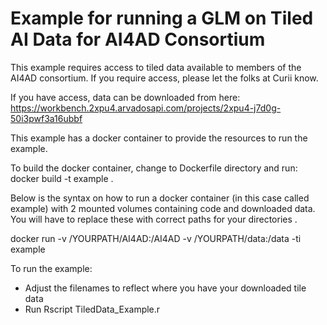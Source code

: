 # Example for running a GLM on Tiled AI Data for AI4AD Consortium
This example requires access to tiled data available to members of the AI4AD consortium.  If you require access, please let the folks at Curii know.

If you have access, data can be downloaded from here:
https://workbench.2xpu4.arvadosapi.com/projects/2xpu4-j7d0g-50i3pwf3a16ubbf

This example has a docker container to provide the resources to run the example.

To build the docker container, change to Dockerfile directory and run:
docker build -t example .

Below is the syntax on how to run a docker container (in this case called example) with 2 mounted volumes containing code and downloaded data.  You will have to replace these with correct paths for your directories .

docker run -v /YOURPATH/AI4AD:/AI4AD -v /YOURPATH/data:/data -ti example

To run the example:
* Adjust the filenames to reflect where you have your downloaded tile data
* Run Rscript TiledData_Example.r
